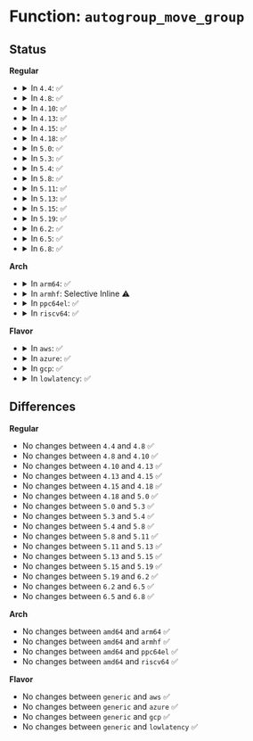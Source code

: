 # Function: <code>autogroup_move_group</code>

## Status
<b>Regular</b>
<ul>
<li>
<details>
<summary>In <code>4.4</code>: ✅</summary>

```c
void autogroup_move_group(struct task_struct *p, struct autogroup *ag);
```

**Collision:** Unique Static

**Inline:** No

**Transformation:** False

**Instances:**

```
In kernel/sched/auto_group.c (ffffffff810c4960)
Location: kernel/sched/auto_group.c:126
Inline: False
Direct callers:
  - kernel/sched/auto_group.c:sched_autogroup_detach
  - kernel/sched/auto_group.c:sched_autogroup_create_attach
```
**Symbols:**

```
ffffffff810c4960-ffffffff810c4ab7: autogroup_move_group (STB_LOCAL)
```
</details>
</li>
<li>
<details>
<summary>In <code>4.8</code>: ✅</summary>

```c
void autogroup_move_group(struct task_struct *p, struct autogroup *ag);
```

**Collision:** Unique Static

**Inline:** No

**Transformation:** False

**Instances:**

```
In kernel/sched/auto_group.c (ffffffff810c8620)
Location: kernel/sched/auto_group.c:126
Inline: False
Direct callers:
  - kernel/sched/auto_group.c:sched_autogroup_detach
  - kernel/sched/auto_group.c:sched_autogroup_create_attach
```
**Symbols:**

```
ffffffff810c8620-ffffffff810c8777: autogroup_move_group (STB_LOCAL)
```
</details>
</li>
<li>
<details>
<summary>In <code>4.10</code>: ✅</summary>

```c
void autogroup_move_group(struct task_struct *p, struct autogroup *ag);
```

**Collision:** Unique Static

**Inline:** No

**Transformation:** False

**Instances:**

```
In kernel/sched/auto_group.c (ffffffff810ce620)
Location: kernel/sched/auto_group.c:139
Inline: False
Direct callers:
  - kernel/sched/auto_group.c:sched_autogroup_detach
  - kernel/sched/auto_group.c:sched_autogroup_create_attach
```
**Symbols:**

```
ffffffff810ce620-ffffffff810ce76d: autogroup_move_group (STB_LOCAL)
```
</details>
</li>
<li>
<details>
<summary>In <code>4.13</code>: ✅</summary>

```c
void autogroup_move_group(struct task_struct *p, struct autogroup *ag);
```

**Collision:** Unique Static

**Inline:** No

**Transformation:** False

**Instances:**

```
In kernel/sched/autogroup.c (ffffffff810cda30)
Location: kernel/sched/autogroup.c:139
Inline: False
Direct callers:
  - kernel/sched/autogroup.c:sched_autogroup_detach
  - kernel/sched/autogroup.c:sched_autogroup_create_attach
```
**Symbols:**

```
ffffffff810cda30-ffffffff810cdb3c: autogroup_move_group (STB_LOCAL)
```
</details>
</li>
<li>
<details>
<summary>In <code>4.15</code>: ✅</summary>

```c
void autogroup_move_group(struct task_struct *p, struct autogroup *ag);
```

**Collision:** Unique Static

**Inline:** No

**Transformation:** False

**Instances:**

```
In kernel/sched/autogroup.c (ffffffff810d52a0)
Location: kernel/sched/autogroup.c:139
Inline: False
Direct callers:
  - kernel/sched/autogroup.c:sched_autogroup_detach
  - kernel/sched/autogroup.c:sched_autogroup_create_attach
```
**Symbols:**

```
ffffffff810d52a0-ffffffff810d53b6: autogroup_move_group (STB_LOCAL)
```
</details>
</li>
<li>
<details>
<summary>In <code>4.18</code>: ✅</summary>

```c
void autogroup_move_group(struct task_struct *p, struct autogroup *ag);
```

**Collision:** Unique Static

**Inline:** No

**Transformation:** False

**Instances:**

```
In kernel/sched/autogroup.c (ffffffff810dd270)
Location: kernel/sched/autogroup.c:136
Inline: False
Direct callers:
  - kernel/sched/autogroup.c:sched_autogroup_detach
  - kernel/sched/autogroup.c:sched_autogroup_create_attach
```
**Symbols:**

```
ffffffff810dd270-ffffffff810dd388: autogroup_move_group (STB_LOCAL)
```
</details>
</li>
<li>
<details>
<summary>In <code>5.0</code>: ✅</summary>

```c
void autogroup_move_group(struct task_struct *p, struct autogroup *ag);
```

**Collision:** Unique Static

**Inline:** No

**Transformation:** False

**Instances:**

```
In kernel/sched/autogroup.c (ffffffff810e79e0)
Location: kernel/sched/autogroup.c:136
Inline: False
Direct callers:
  - kernel/sched/autogroup.c:sched_autogroup_detach
  - kernel/sched/autogroup.c:sched_autogroup_create_attach
```
**Symbols:**

```
ffffffff810e79e0-ffffffff810e7af8: autogroup_move_group (STB_LOCAL)
```
</details>
</li>
<li>
<details>
<summary>In <code>5.3</code>: ✅</summary>

```c
void autogroup_move_group(struct task_struct *p, struct autogroup *ag);
```

**Collision:** Unique Static

**Inline:** No

**Transformation:** False

**Instances:**

```
In kernel/sched/autogroup.c (ffffffff810ee960)
Location: kernel/sched/autogroup.c:136
Inline: False
Direct callers:
  - kernel/sched/autogroup.c:sched_autogroup_detach
  - kernel/sched/autogroup.c:sched_autogroup_create_attach
```
**Symbols:**

```
ffffffff810ee960-ffffffff810eea6a: autogroup_move_group (STB_LOCAL)
```
</details>
</li>
<li>
<details>
<summary>In <code>5.4</code>: ✅</summary>

```c
void autogroup_move_group(struct task_struct *p, struct autogroup *ag);
```

**Collision:** Unique Static

**Inline:** No

**Transformation:** False

**Instances:**

```
In kernel/sched/autogroup.c (ffffffff810fa540)
Location: kernel/sched/autogroup.c:136
Inline: False
Direct callers:
  - kernel/sched/autogroup.c:sched_autogroup_detach
  - kernel/sched/autogroup.c:sched_autogroup_create_attach
```
**Symbols:**

```
ffffffff810fa540-ffffffff810fa668: autogroup_move_group (STB_LOCAL)
```
</details>
</li>
<li>
<details>
<summary>In <code>5.8</code>: ✅</summary>

```c
void autogroup_move_group(struct task_struct *p, struct autogroup *ag);
```

**Collision:** Unique Static

**Inline:** No

**Transformation:** False

**Instances:**

```
In kernel/sched/autogroup.c (ffffffff811048d0)
Location: kernel/sched/autogroup.c:136
Inline: False
Direct callers:
  - kernel/sched/autogroup.c:sched_autogroup_detach
  - kernel/sched/autogroup.c:sched_autogroup_create_attach
```
**Symbols:**

```
ffffffff811048d0-ffffffff81104a2f: autogroup_move_group (STB_LOCAL)
```
</details>
</li>
<li>
<details>
<summary>In <code>5.11</code>: ✅</summary>

```c
void autogroup_move_group(struct task_struct *p, struct autogroup *ag);
```

**Collision:** Unique Static

**Inline:** No

**Transformation:** False

**Instances:**

```
In kernel/sched/autogroup.c (ffffffff81102f50)
Location: kernel/sched/autogroup.c:136
Inline: False
Direct callers:
  - kernel/sched/autogroup.c:sched_autogroup_detach
  - kernel/sched/autogroup.c:sched_autogroup_create_attach
```
**Symbols:**

```
ffffffff81102f50-ffffffff811030af: autogroup_move_group (STB_LOCAL)
```
</details>
</li>
<li>
<details>
<summary>In <code>5.13</code>: ✅</summary>

```c
void autogroup_move_group(struct task_struct *p, struct autogroup *ag);
```

**Collision:** Unique Static

**Inline:** No

**Transformation:** False

**Instances:**

```
In kernel/sched/autogroup.c (ffffffff81105290)
Location: kernel/sched/autogroup.c:136
Inline: False
Direct callers:
  - kernel/sched/autogroup.c:sched_autogroup_detach
  - kernel/sched/autogroup.c:sched_autogroup_create_attach
```
**Symbols:**

```
ffffffff81105290-ffffffff811053eb: autogroup_move_group (STB_LOCAL)
```
</details>
</li>
<li>
<details>
<summary>In <code>5.15</code>: ✅</summary>

```c
void autogroup_move_group(struct task_struct *p, struct autogroup *ag);
```

**Collision:** Unique Static

**Inline:** No

**Transformation:** False

**Instances:**

```
In kernel/sched/autogroup.c (ffffffff81122f00)
Location: kernel/sched/autogroup.c:136
Inline: False
Direct callers:
  - kernel/sched/autogroup.c:sched_autogroup_detach
  - kernel/sched/autogroup.c:sched_autogroup_create_attach
```
**Symbols:**

```
ffffffff81122f00-ffffffff8112305b: autogroup_move_group (STB_LOCAL)
```
</details>
</li>
<li>
<details>
<summary>In <code>5.19</code>: ✅</summary>

```c
void autogroup_move_group(struct task_struct *p, struct autogroup *ag);
```

**Collision:** Unique Static

**Inline:** No

**Transformation:** False

**Instances:**

```
In kernel/sched/build_utility.c (ffffffff81143e50)
Location: kernel/sched/autogroup.c:158
Inline: False
Direct callers:
  - kernel/sched/build_utility.c:sched_autogroup_detach
  - kernel/sched/build_utility.c:sched_autogroup_create_attach
```
**Symbols:**

```
ffffffff81143e50-ffffffff81143fbf: autogroup_move_group (STB_LOCAL)
```
</details>
</li>
<li>
<details>
<summary>In <code>6.2</code>: ✅</summary>

```c
void autogroup_move_group(struct task_struct *p, struct autogroup *ag);
```

**Collision:** Unique Static

**Inline:** No

**Transformation:** False

**Instances:**

```
In kernel/sched/build_utility.c (ffffffff8116fff0)
Location: kernel/sched/autogroup.c:158
Inline: False
Direct callers:
  - kernel/sched/build_utility.c:sched_autogroup_detach
  - kernel/sched/build_utility.c:sched_autogroup_create_attach
```
**Symbols:**

```
ffffffff8116fff0-ffffffff81170161: autogroup_move_group (STB_LOCAL)
```
</details>
</li>
<li>
<details>
<summary>In <code>6.5</code>: ✅</summary>

```c
void autogroup_move_group(struct task_struct *p, struct autogroup *ag);
```

**Collision:** Unique Static

**Inline:** No

**Transformation:** False

**Instances:**

```
In kernel/sched/build_utility.c (ffffffff8117fdf0)
Location: kernel/sched/autogroup.c:158
Inline: False
Direct callers:
  - kernel/sched/build_utility.c:sched_autogroup_detach
  - kernel/sched/build_utility.c:sched_autogroup_create_attach
```
**Symbols:**

```
ffffffff8117fdf0-ffffffff8117ff61: autogroup_move_group (STB_LOCAL)
```
</details>
</li>
<li>
<details>
<summary>In <code>6.8</code>: ✅</summary>

```c
void autogroup_move_group(struct task_struct *p, struct autogroup *ag);
```

**Collision:** Unique Static

**Inline:** No

**Transformation:** False

**Instances:**

```
In kernel/sched/build_utility.c (ffffffff8118df10)
Location: kernel/sched/autogroup.c:158
Inline: False
Direct callers:
  - kernel/sched/build_utility.c:sched_autogroup_detach
  - kernel/sched/build_utility.c:sched_autogroup_create_attach
```
**Symbols:**

```
ffffffff8118df10-ffffffff8118e081: autogroup_move_group (STB_LOCAL)
```
</details>
</li>
</ul>
<b>Arch</b>
<ul>
<li>
<details>
<summary>In <code>arm64</code>: ✅</summary>

```c
void autogroup_move_group(struct task_struct *p, struct autogroup *ag);
```

**Collision:** Unique Static

**Inline:** No

**Transformation:** False

**Instances:**

```
In kernel/sched/autogroup.c (ffff80001015ef18)
Location: kernel/sched/autogroup.c:136
Inline: False
Direct callers:
  - kernel/sched/autogroup.c:sched_autogroup_detach
  - kernel/sched/autogroup.c:sched_autogroup_create_attach
```
**Symbols:**

```
ffff80001015ef18-ffff80001015f048: autogroup_move_group (STB_LOCAL)
```
</details>
</li>
<li>
<details>
<summary>In <code>armhf</code>: Selective Inline ⚠️</summary>

```c
void autogroup_move_group(struct task_struct *p, struct autogroup *ag);
```

**Collision:** Unique Static

**Inline:** Selective

**Transformation:** False

**Instances:**

```
In kernel/sched/autogroup.c (c03ab7f0)
Location: kernel/sched/autogroup.c:136
Inline: True
Direct callers:
  - kernel/sched/autogroup.c:sched_autogroup_detach
  - kernel/sched/autogroup.c:sched_autogroup_create_attach
```
**Symbols:**

```
c03ab7f0-c03ab908: autogroup_move_group (STB_LOCAL)
```
</details>
</li>
<li>
<details>
<summary>In <code>ppc64el</code>: ✅</summary>

```c
void autogroup_move_group(struct task_struct *p, struct autogroup *ag);
```

**Collision:** Unique Static

**Inline:** No

**Transformation:** False

**Instances:**

```
In kernel/sched/autogroup.c (c0000000001b42a0)
Location: kernel/sched/autogroup.c:136
Inline: False
Direct callers:
  - kernel/sched/autogroup.c:sched_autogroup_detach
  - kernel/sched/autogroup.c:sched_autogroup_create_attach
```
**Symbols:**

```
c0000000001b42a0-c0000000001b43fc: autogroup_move_group (STB_LOCAL)
```
</details>
</li>
<li>
<details>
<summary>In <code>riscv64</code>: ✅</summary>

```c
void autogroup_move_group(struct task_struct *p, struct autogroup *ag);
```

**Collision:** Unique Static

**Inline:** No

**Transformation:** False

**Instances:**

```
In kernel/sched/autogroup.c (ffffffe0001032a0)
Location: kernel/sched/autogroup.c:136
Inline: False
Direct callers:
  - kernel/sched/autogroup.c:sched_autogroup_detach
  - kernel/sched/autogroup.c:sched_autogroup_create_attach
```
**Symbols:**

```
ffffffe0001032a0-ffffffe000103384: autogroup_move_group (STB_LOCAL)
```
</details>
</li>
</ul>
<b>Flavor</b>
<ul>
<li>
<details>
<summary>In <code>aws</code>: ✅</summary>

```c
void autogroup_move_group(struct task_struct *p, struct autogroup *ag);
```

**Collision:** Unique Static

**Inline:** No

**Transformation:** False

**Instances:**

```
In kernel/sched/autogroup.c (ffffffff810f3940)
Location: kernel/sched/autogroup.c:136
Inline: False
Direct callers:
  - kernel/sched/autogroup.c:sched_autogroup_detach
  - kernel/sched/autogroup.c:sched_autogroup_create_attach
```
**Symbols:**

```
ffffffff810f3940-ffffffff810f3a4a: autogroup_move_group (STB_LOCAL)
```
</details>
</li>
<li>
<details>
<summary>In <code>azure</code>: ✅</summary>

```c
void autogroup_move_group(struct task_struct *p, struct autogroup *ag);
```

**Collision:** Unique Static

**Inline:** No

**Transformation:** False

**Instances:**

```
In kernel/sched/autogroup.c (ffffffff810e3a50)
Location: kernel/sched/autogroup.c:136
Inline: False
Direct callers:
  - kernel/sched/autogroup.c:sched_autogroup_detach
  - kernel/sched/autogroup.c:sched_autogroup_create_attach
```
**Symbols:**

```
ffffffff810e3a50-ffffffff810e3b78: autogroup_move_group (STB_LOCAL)
```
</details>
</li>
<li>
<details>
<summary>In <code>gcp</code>: ✅</summary>

```c
void autogroup_move_group(struct task_struct *p, struct autogroup *ag);
```

**Collision:** Unique Static

**Inline:** No

**Transformation:** False

**Instances:**

```
In kernel/sched/autogroup.c (ffffffff810f0a70)
Location: kernel/sched/autogroup.c:136
Inline: False
Direct callers:
  - kernel/sched/autogroup.c:sched_autogroup_detach
  - kernel/sched/autogroup.c:sched_autogroup_create_attach
```
**Symbols:**

```
ffffffff810f0a70-ffffffff810f0b98: autogroup_move_group (STB_LOCAL)
```
</details>
</li>
<li>
<details>
<summary>In <code>lowlatency</code>: ✅</summary>

```c
void autogroup_move_group(struct task_struct *p, struct autogroup *ag);
```

**Collision:** Unique Static

**Inline:** No

**Transformation:** False

**Instances:**

```
In kernel/sched/autogroup.c (ffffffff810fbb20)
Location: kernel/sched/autogroup.c:136
Inline: False
Direct callers:
  - kernel/sched/autogroup.c:sched_autogroup_detach
  - kernel/sched/autogroup.c:sched_autogroup_create_attach
```
**Symbols:**

```
ffffffff810fbb20-ffffffff810fbc2a: autogroup_move_group (STB_LOCAL)
```
</details>
</li>
</ul>

## Differences
<b>Regular</b>
<ul>
<li>
No changes between <code>4.4</code> and <code>4.8</code> ✅
</li>
<li>
No changes between <code>4.8</code> and <code>4.10</code> ✅
</li>
<li>
No changes between <code>4.10</code> and <code>4.13</code> ✅
</li>
<li>
No changes between <code>4.13</code> and <code>4.15</code> ✅
</li>
<li>
No changes between <code>4.15</code> and <code>4.18</code> ✅
</li>
<li>
No changes between <code>4.18</code> and <code>5.0</code> ✅
</li>
<li>
No changes between <code>5.0</code> and <code>5.3</code> ✅
</li>
<li>
No changes between <code>5.3</code> and <code>5.4</code> ✅
</li>
<li>
No changes between <code>5.4</code> and <code>5.8</code> ✅
</li>
<li>
No changes between <code>5.8</code> and <code>5.11</code> ✅
</li>
<li>
No changes between <code>5.11</code> and <code>5.13</code> ✅
</li>
<li>
No changes between <code>5.13</code> and <code>5.15</code> ✅
</li>
<li>
No changes between <code>5.15</code> and <code>5.19</code> ✅
</li>
<li>
No changes between <code>5.19</code> and <code>6.2</code> ✅
</li>
<li>
No changes between <code>6.2</code> and <code>6.5</code> ✅
</li>
<li>
No changes between <code>6.5</code> and <code>6.8</code> ✅
</li>
</ul>
<b>Arch</b>
<ul>
<li>
No changes between <code>amd64</code> and <code>arm64</code> ✅
</li>
<li>
No changes between <code>amd64</code> and <code>armhf</code> ✅
</li>
<li>
No changes between <code>amd64</code> and <code>ppc64el</code> ✅
</li>
<li>
No changes between <code>amd64</code> and <code>riscv64</code> ✅
</li>
</ul>
<b>Flavor</b>
<ul>
<li>
No changes between <code>generic</code> and <code>aws</code> ✅
</li>
<li>
No changes between <code>generic</code> and <code>azure</code> ✅
</li>
<li>
No changes between <code>generic</code> and <code>gcp</code> ✅
</li>
<li>
No changes between <code>generic</code> and <code>lowlatency</code> ✅
</li>
</ul>
